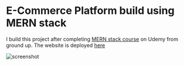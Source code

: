 # E-Commerce Platform build using MERN stack

I build this project after completing [MERN stack course](http://ude.my/UC-cb73cf2d-fdaf-41fb-9939-541f1df39487) on Udemy from ground up. The website is deployed [here](https://ecom-webapp.herokuapp.com/)

![screenshot](https://github.com/wraith-0/ecom-webapp/blob/master/uploads/Screenshot%202021-03-11%20133917.png)
